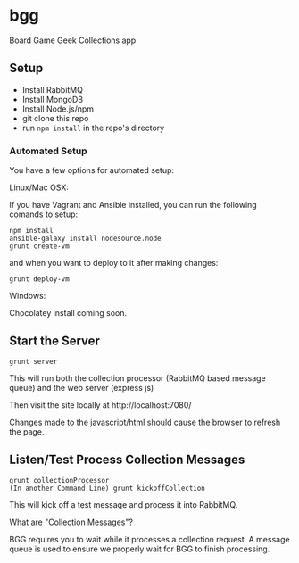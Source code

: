 # bgg
Board Game Geek Collections app

## Setup
* Install RabbitMQ
* Install MongoDB
* Install Node.js/npm
* git clone this repo
* run `npm install` in the repo's directory

### Automated Setup

You have a few options for automated setup:

Linux/Mac OSX:

If you have Vagrant and Ansible installed, you can run the following comands to setup:

```
npm install
ansible-galaxy install nodesource.node
grunt create-vm
```

and when you want to deploy to it after making changes:

```
grunt deploy-vm
```

Windows:

Chocolatey install coming soon.

## Start the Server
```
grunt server
```

This will run both the collection processor (RabbitMQ based message queue) and the web server (express js)

Then visit the site locally at http://localhost:7080/

Changes made to the javascript/html should cause the browser to refresh the page.

## Listen/Test Process Collection Messages
```
grunt collectionProcessor
(In another Command Line) grunt kickoffCollection
```

This will kick off a test message and process it into RabbitMQ.

What are "Collection Messages"?

BGG requires you to wait while it processes a collection request. 
A message queue is used to ensure we properly wait for BGG to finish processing.

